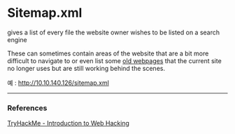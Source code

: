 # Sitemap.xml

gives a list of every file the website owner wishes to be listed on a search engine

These can sometimes contain areas of the website that are a bit more difficult to navigate to or even list some <u>old webpages</u> that the current site no longer uses but are still working behind the scenes.

예 : http://10.10.140.126/sitemap.xml

---

### References
[TryHackMe - Introduction to Web Hacking](https://tryhackme.com/module/intro-to-web-hacking)    
